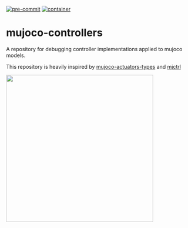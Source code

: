 [![pre-commit](https://github.com/peterdavidfagan/mujoco_controllers/actions/workflows/pre-commit.yaml/badge.svg)](https://github.com/peterdavidfagan/mujoco_controllers/blob/main/.github/workflows/pre-commit.yaml)
[![container](https://github.com/peterdavidfagan/mujoco_controllers/actions/workflows/mujoco_controllers.yaml/badge.svg)](https://github.com/peterdavidfagan/mujoco_controllers/blob/main/.github/workflows/mujoco_controllers.yaml)

# mujoco-controllers
A repository for debugging controller implementations applied to mujoco models.

This repository is heavily inspired by [mujoco-actuators-types](https://github.com/lvjonok/mujoco-actuators-types/tree/master) and [mjctrl](https://github.com/kevinzakka/mjctrl/tree/main)

<img src="./assets/drake_meme.jpeg" width="400" height="400">


